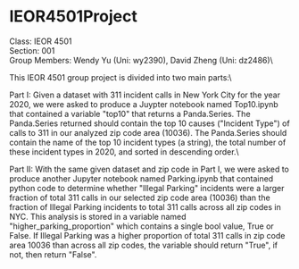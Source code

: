 # IEOR4501Project

Class: IEOR 4501\
Section: 001\
Group Members: Wendy Yu (Uni: wy2390), David Zheng (Uni: dz2486)\

This IEOR 4501 group project is divided into two main parts:\

Part I: Given a dataset with 311 incident calls in New York City for the year 2020, we were asked to produce a Juypter notebook named Top10.ipynb that contained a variable "top10" that returns a Panda.Series. The Panda.Series returned should contain the top 10 causes ("Incident Type") of calls to 311 in our analyzed zip code area (10036). The Panda.Series should contain the name of the top 10 incident types (a string), the total number of these incident types in 2020, and sorted in descending order.\

Part II: With the same given dataset and zip code in Part I, we were asked to produce another Jupyter notebook named Parking.ipynb that contained python code to determine whether "Illegal Parking" incidents were a larger fraction of total 311 calls in our selected zip code area (10036) than the fraction of Illegal Parking incidents to total 311 calls across all zip codes in NYC. This analysis is stored in a variable named "higher_parking_proportion" which contains a single bool value, True or False. If Illegal Parking was a higher proportion of total 311 calls in zip code area 10036 than across all zip codes, the variable should return "True", if not, then return "False".
